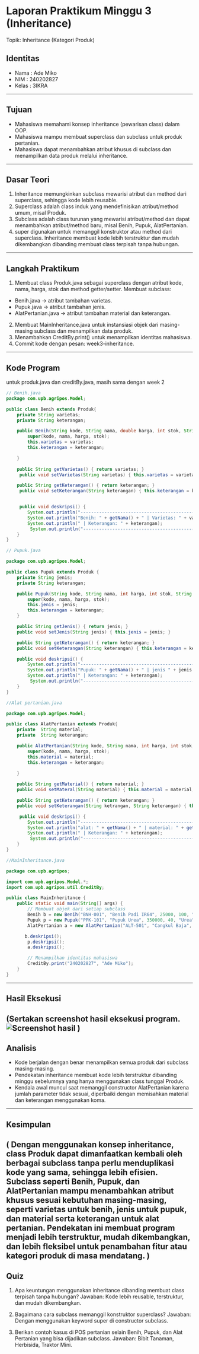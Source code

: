 # Laporan Praktikum Minggu 3 (Inheritance)
Topik: Inheritance (Kategori Produk)

## Identitas
- Nama  : Ade Miko
- NIM   : 240202827
- Kelas : 3IKRA

---

## Tujuan
- Mahasiswa memahami konsep inheritance (pewarisan class) dalam OOP.
- Mahasiswa mampu membuat superclass dan subclass untuk produk pertanian.
- Mahasiswa dapat menambahkan atribut khusus di subclass dan menampilkan data produk melalui inheritance.
---

## Dasar Teori

1. Inheritance memungkinkan subclass mewarisi atribut dan method dari superclass, sehingga kode lebih reusable.
2. Superclass adalah class induk yang mendefinisikan atribut/method umum, misal Produk.
3. Subclass adalah class turunan yang mewarisi atribut/method dan dapat menambahkan atribut/method baru, misal Benih, Pupuk, AlatPertanian.
4. super digunakan untuk memanggil konstruktor atau method dari superclass.
Inheritance membuat kode lebih terstruktur dan mudah dikembangkan dibanding membuat class terpisah tanpa hubungan.
---

## Langkah Praktikum
1. Membuat class Produk.java sebagai superclass dengan atribut kode, nama, harga, stok dan method getter/setter.
Membuat subclass:
 - Benih.java → atribut tambahan varietas.
 - Pupuk.java → atribut tambahan jenis.
 - AlatPertanian.java → atribut tambahan material dan keterangan.

2. Membuat MainInheritance.java untuk instansiasi objek dari masing-masing subclass dan menampilkan data produk.
3. Menambahkan CreditBy.print() untuk menampilkan identitas mahasiswa.
4. Commit kode dengan pesan: week3-inheritance.
---

## Kode Program
 
   untuk produk.java dan creditBy.java, masih sama dengan week 2
```java
// Benih.java
package com.upb.agripos.Model;

public class Benih extends Produk{
    private String varietas;
    private String keterangan;

    public Benih(String kode, String nama, double harga, int stok, String varietas, String keterangan) {
        super(kode, nama, harga, stok);
        this.varietas = varietas;
        this.keterangan = keterangan;

    }
    
    public String getVarietas() { return varietas; }
     public void setVarietas(String varietas) { this.varietas = varietas; }

    public String getKeterangan() { return keterangan; }
     public void setKeterangan(String keterangan) { this.keterangan = keterangan; }


     public void deskripsi() {
        System.out.println("----------------------------------------------------------");
        System.out.println("Benih: " + getNama() + " | Varietas: " + varietas + " | Harga: Rp" + getHarga() + " | Stok: " + getStok() );
        System.out.println(" | Keterangan: " + keterangan);
         System.out.println("----------------------------------------------------------");
    }
}

```
```java
// Pupuk.java

package com.upb.agripos.Model;

public class Pupuk extends Produk {
    private String jenis;
    private String keterangan;

    public Pupuk(String kode, String nama, int harga, int stok, String jenis, String keterangan) {
        super(kode, nama, harga, stok);
        this.jenis = jenis;
        this.keterangan = keterangan;
    }

    public String getJenis() { return jenis; }
    public void setJenis(String jenis) { this.jenis = jenis; }

    public String getKeterangan() { return keterangan; }
    public void setKeterangan(String keterangan) { this.keterangan = keterangan; }

    public void deskripsi() {
        System.out.println("----------------------------------------------------------");
        System.out.println("Pupuk: " + getNama() + " | jenis " + jenis + " | Harga: Rp" + getHarga() + " | Stok: " + getStok() );
        System.out.println(" | Keterangan: " + keterangan);
         System.out.println("----------------------------------------------------------");
    }
}
```
```java
//Alat pertanian.java

package com.upb.agripos.Model;

public class AlatPertanian extends Produk{
    private  String material;
    private  String keterangan;

    public AlatPertanian(String kode, String nama, int harga, int stok, String material, String keterangan){
        super(kode, nama, harga, stok);
        this.material = material;
        this.keterangan = keterangan;

    }
    
    public String getMaterial() { return material; }
    public void setMateral(String material) { this.material = material; }

    public String getKeterangan() { return keterangan; }
    public void setKeterangan(String ketrangan, String keterangan) { this.keterangan = keterangan; }

     public void deskripsi() {
        System.out.println("----------------------------------------------------------");
        System.out.println("alat: " + getNama() + " | material: " + getMaterial() +"| Harga: Rp" + getHarga() + " | Stok: " + getStok() );
        System.out.println(" | Keterangan: " + keterangan);
         System.out.println("----------------------------------------------------------");
    }
}
```
```java
//MainInheritance.java

package com.upb.agripos;

import com.upb.agripos.Model.*;
import com.upb.agripos.util.CreditBy;

public class MainInheritance {
    public static void main(String[] args) {
        // Membuat objek dari setiap subclass
        Benih b = new Benih("BNH-001", "Benih Padi IR64", 25000, 100, "IR64", " benih pilihan dan dijamin tumbuih");
        Pupuk p = new Pupuk("PPK-101", "Pupuk Urea", 350000, 40, "Urea","pupuk dengan kualitas super A+++");
        AlatPertanian a = new AlatPertanian("ALT-501", "Cangkul Baja", 90000, 15, "Baja" ,"bukan sekedar cangkul biasa tapi luar biasa");

       b.deskripsi();
        p.deskripsi();
        a.deskripsi();

        // Menampilkan identitas mahasiswa
        CreditBy.print("240202827", "Ade Miko");
    }
}
```
---

## Hasil Eksekusi
(Sertakan screenshot hasil eksekusi program.  
![Screenshot hasil](/praktikum/week3-inheritance/screenshots/image.png)
)
---

## Analisis
- Kode berjalan dengan benar menampilkan semua produk dari subclass masing-masing.
- Pendekatan inheritance membuat kode lebih terstruktur dibanding minggu sebelumnya yang hanya menggunakan class tunggal Produk.
- Kendala awal muncul saat memanggil constructor AlatPertanian karena jumlah parameter tidak sesuai, diperbaiki dengan memisahkan material dan keterangan menggunakan koma. 
---

## Kesimpulan
(
Dengan menggunakan konsep inheritance, class Produk dapat dimanfaatkan kembali oleh berbagai subclass tanpa perlu menduplikasi kode yang sama, sehingga lebih efisien. Subclass seperti Benih, Pupuk, dan AlatPertanian mampu menambahkan atribut khusus sesuai kebutuhan masing-masing, seperti varietas untuk benih, jenis untuk pupuk, dan material serta keterangan untuk alat pertanian. Pendekatan ini membuat program menjadi lebih terstruktur, mudah dikembangkan, dan lebih fleksibel untuk penambahan fitur atau kategori produk di masa mendatang.
) 
---

## Quiz
1. Apa keuntungan menggunakan inheritance dibanding membuat class terpisah tanpa hubungan?
Jawaban: Kode lebih reusable, terstruktur, dan mudah dikembangkan.

2. Bagaimana cara subclass memanggil konstruktor superclass?
Jawaban: Dengan menggunakan keyword super di constructor subclass.

3. Berikan contoh kasus di POS pertanian selain Benih, Pupuk, dan Alat Pertanian yang bisa dijadikan subclass.
Jawaban: Bibit Tanaman, Herbisida, Traktor Mini.
